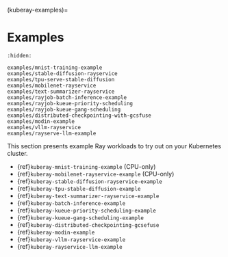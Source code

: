 (kuberay-examples)=

# Examples

```{toctree}
:hidden:

examples/mnist-training-example
examples/stable-diffusion-rayservice
examples/tpu-serve-stable-diffusion
examples/mobilenet-rayservice
examples/text-summarizer-rayservice
examples/rayjob-batch-inference-example
examples/rayjob-kueue-priority-scheduling
examples/rayjob-kueue-gang-scheduling
examples/distributed-checkpointing-with-gcsfuse
examples/modin-example
examples/vllm-rayservice
examples/rayserve-llm-example
```


This section presents example Ray workloads to try out on your Kubernetes cluster.

- {ref}`kuberay-mnist-training-example` (CPU-only)
- {ref}`kuberay-mobilenet-rayservice-example` (CPU-only)
- {ref}`kuberay-stable-diffusion-rayservice-example`
- {ref}`kuberay-tpu-stable-diffusion-example`
- {ref}`kuberay-text-summarizer-rayservice-example`
- {ref}`kuberay-batch-inference-example`
- {ref}`kuberay-kueue-priority-scheduling-example`
- {ref}`kuberay-kueue-gang-scheduling-example`
- {ref}`kuberay-distributed-checkpointing-gcsefuse`
- {ref}`kuberay-modin-example`
- {ref}`kuberay-vllm-rayservice-example`
- {ref}`kuberay-rayservice-llm-example`
